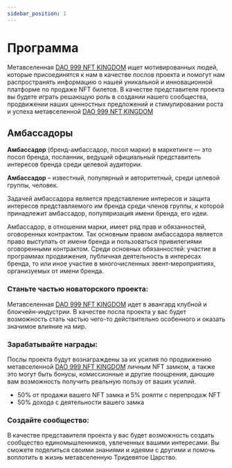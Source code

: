 ```yaml
---
sidebar_position: 1
---
```


# Программа

Метавселенная [DAO 999 NFT KINGDOM](https://www.xdao.app/137/dao/0x8e7b1334d184c04B2DAc1dfF03F7fE290e5A5a47) ищет мотивированных людей, которые присоединятся к нам в качестве послов проекта и помогут нам распространять информацию о нашей уникальной и инновационной платформе по продаже NFT билетов. В качестве представителя проекта вы будете играть решающую роль в создании нашего сообщества, продвижении наших ценностных предложений и стимулировании роста и успеха метавселенной [DAO 999 NFT KINGDOM](https://www.xdao.app/137/dao/0x8e7b1334d184c04B2DAc1dfF03F7fE290e5A5a47)

## Амбассадоры

**Амбассадор** (бренд-амбассадор, посол марки) в маркетинге — это посол бренда, посланник, ведущий официальный представитель интересов бренда среди целевой аудитории.

**Амбассадор** – известный, популярный и авторитетный, среди целевой группы, человек.

Задачей амбассадора является представление интересов и защита интересов представляемого им бренда среди членов группы, к которой принадлежит амбассадор, популяризация имени бренда, его идеи.

Амбассадор, в отношении марки, имеет ряд прав и обязанностей, оговоренных контрактом. Так основным правом амбассадора является право выступать от имени бренда и пользоваться привилегиями оговоренными контрактом. Среди основных обязанностей: участие в программах продвижения, публичная деятельность в интересах бренда, то или иное участие в многочисленных эвент-мероприятиях, организуемых от имени бренда.

### Станьте частью новаторского проекта:

Метавселенная [DAO 999 NFT KINGDOM](https://www.xdao.app/137/dao/0x8e7b1334d184c04B2DAc1dfF03F7fE290e5A5a47) идет в авангард клубной и блокчейн-индустрии. В качестве посла проекта у вас будет возможность стать частью чего-то действительно особенного и оказать значимое влияние на мир.

### Зарабатывайте награды:

Послы проекта будут вознаграждены за их усилия по продвижению метавселенной [DAO 999 NFT KINGDOM](https://www.xdao.app/137/dao/0x8e7b1334d184c04B2DAc1dfF03F7fE290e5A5a47) личным NFT замком, а также это могут быть бонусы, комиссионные и другие поощрения, дающие вам возможность получить реальную пользу от ваших усилий.

- 50% от продажи вашего NFT замка и 5% роялти с перепродаж NFT
- 50% дохода с деятельности вашего замка

### Создайте сообщество:

В качестве представителя проекта у вас будет возможность создать сообщество единомышленников, увлеченных вашими интересами. Вы сможете поделиться своими знаниями и идеями с другими и помочь воплотить в жизнь метавселенную Тридевятое Царство.
